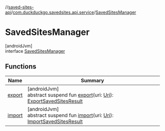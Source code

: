 //[saved-sites-api](../../../index.md)/[com.duckduckgo.savedsites.api.service](../index.md)/[SavedSitesManager](index.md)

# SavedSitesManager

[androidJvm]\
interface [SavedSitesManager](index.md)

## Functions

| Name | Summary |
|---|---|
| [export](export.md) | [androidJvm]<br>abstract suspend fun [export](export.md)(uri: [Uri](https://developer.android.com/reference/kotlin/android/net/Uri.html)): [ExportSavedSitesResult](../-export-saved-sites-result/index.md) |
| [import](import.md) | [androidJvm]<br>abstract suspend fun [import](import.md)(uri: [Uri](https://developer.android.com/reference/kotlin/android/net/Uri.html)): [ImportSavedSitesResult](../-import-saved-sites-result/index.md) |
